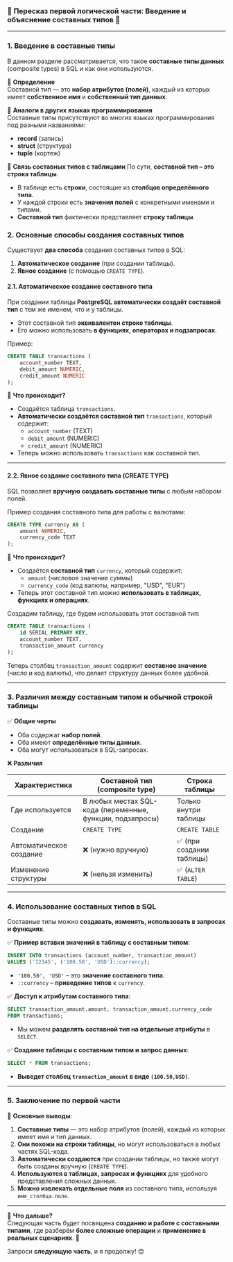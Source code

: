 ### 🔹 **Пересказ первой логической части: Введение и объяснение составных типов** 🔹

---

### **1. Введение в составные типы**

В данном разделе рассматривается, что такое **составные типы данных** (composite types) в SQL и как они используются.

🔹 **Определение**  
Составной тип — это **набор атрибутов (полей)**, каждый из которых имеет **собственное имя** и **собственный тип данных**.

🔹 **Аналоги в других языках программирования**  
Составные типы присутствуют во многих языках программирования под разными названиями:

- **record** (запись)
- **struct** (структура)
- **tuple** (кортеж)

🔹 **Связь составных типов с таблицами**
По сути, **составной тип – это строка таблицы**.

- В таблице есть **строки**, состоящие из **столбцов определённого типа**.
- У каждой строки есть **значения полей** с конкретными именами и типами.
- **Составной тип** фактически представляет **строку таблицы**.

### **2. Основные способы создания составных типов**

Существует **два способа** создания составных типов в SQL:

1. **Автоматическое создание** (при создании таблицы).
2. **Явное создание** (с помощью `CREATE TYPE`).

#### **2.1. Автоматическое создание составного типа**

При создании таблицы **PostgreSQL автоматически создаёт составной тип** с тем же именем, что и у таблицы.

- Этот составной тип **эквивалентен строке таблицы**.
- Его можно использовать **в функциях, операторах и подзапросах**.

Пример:

```sql
CREATE TABLE transactions (
    account_number TEXT,
    debit_amount NUMERIC,
    credit_amount NUMERIC
);
```

🔹 **Что происходит?**

- Создаётся таблица `transactions`.
- **Автоматически создаётся составной тип** `transactions`, который содержит:
    - `account_number` (TEXT)
    - `debit_amount` (NUMERIC)
    - `credit_amount` (NUMERIC)
- Теперь можно использовать `transactions` как составной тип.

---

#### **2.2. Явное создание составного типа (CREATE TYPE)**

SQL позволяет **вручную создавать составные типы** с любым набором полей.

Пример создания составного типа для работы с валютами:

```sql
CREATE TYPE currency AS (
    amount NUMERIC,
    currency_code TEXT
);
```

🔹 **Что происходит?**

- Создаётся **составной тип** `currency`, который содержит:
    - `amount` (числовое значение суммы)
    - `currency_code` (код валюты, например, "USD", "EUR")
- Теперь этот составной тип можно **использовать в таблицах, функциях и операциях**.

Создадим таблицу, где будем использовать этот составной тип:

```sql
CREATE TABLE transactions (
    id SERIAL PRIMARY KEY,
    account_number TEXT,
    transaction_amount currency
);
```

Теперь столбец `transaction_amount` содержит **составное значение** (число и код валюты), что делает структуру данных более удобной.

---

### **3. Различия между составным типом и обычной строкой таблицы**

✅ **Общие черты**

- Оба содержат **набор полей**.
- Оба имеют **определённые типы данных**.
- Оба могут использоваться в SQL-запросах.

❌ **Различия**

|Характеристика|Составной тип (composite type)|Строка таблицы|
|---|---|---|
|Где используется|В любых местах SQL-кода (переменные, функции, подзапросы)|Только внутри таблицы|
|Создание|`CREATE TYPE`|`CREATE TABLE`|
|Автоматическое создание|❌ (нужно вручную)|✅ (при создании таблицы)|
|Изменение структуры|❌ (нельзя изменить)|✅ (`ALTER TABLE`)|

---

### **4. Использование составных типов в SQL**

Составные типы можно **создавать, изменять, использовать в запросах и функциях**.

✅ **Пример вставки значений в таблицу с составным типом**:

```sql
INSERT INTO transactions (account_number, transaction_amount)  
VALUES ('12345', ('100.50', 'USD')::currency);
```

- `'100.50', 'USD'` – это **значение составного типа**.
- `::currency` – **приведение типов** к `currency`.

✅ **Доступ к атрибутам составного типа**:

```sql
SELECT transaction_amount.amount, transaction_amount.currency_code  
FROM transactions;
```

- Мы можем **разделять составной тип на отдельные атрибуты** в `SELECT`.

✅ **Создание таблицы с составным типом и запрос данных**:

```sql
SELECT * FROM transactions;
```

- **Выведет столбец `transaction_amount` в виде `(100.50,USD)`**.

---

### **5. Заключение по первой части**

📌 **Основные выводы**:

1. **Составные типы** — это набор атрибутов (полей), каждый из которых имеет имя и тип данных.
2. **Они похожи на строки таблицы**, но могут использоваться в любых частях SQL-кода.
3. **Автоматически создаются** при создании таблицы, но также могут быть созданы вручную (`CREATE TYPE`).
4. **Используются в таблицах, запросах и функциях** для удобного представления сложных данных.
5. **Можно извлекать отдельные поля** из составного типа, используя `имя_столбца.поле`.

---

🔹 **Что дальше?**  
Следующая часть будет посвящена **созданию и работе с составными типами**, где разберём **более сложные операции** и **применение в реальных сценариях**. 🚀

Запроси **следующую часть**, и я продолжу! 😊